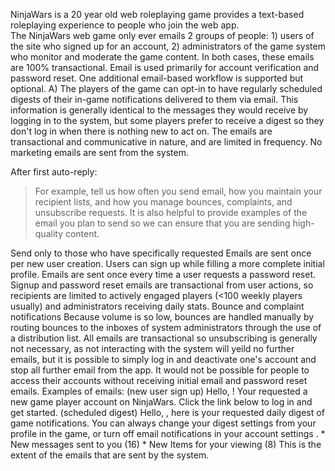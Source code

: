 NinjaWars is a 20 year old web roleplaying game provides a text-based roleplaying experience 
to people who join the web app.  
The NinjaWars web game only ever emails 2 groups of people: 1) users of the site who signed up for an account, 2) administrators of the game system who monitor and moderate the game content. In both cases, these emails are 100% transactional. Email is used primarily for account verification and password reset. One additional email-based workflow is supported but optional. A) The players of the game can opt-in to have regularly scheduled digests of their in-game notifications delivered to them via email. This information is generally identical to the messages they would receive by logging in to the system, but some players prefer to receive a digest so they don't log in when there is nothing new to act on. The emails are transactional and communicative in nature, and are limited in frequency.
No marketing emails are sent from the system.

 

After first auto-reply:

> For example, tell us how often you send email, how you maintain your recipient lists, and how you manage bounces, complaints, and unsubscribe requests. It is also helpful to provide examples of the email you plan to send so we can ensure that you are sending high-quality content.

Send only to those who have specifically requested
Emails are sent once per new user creation. Users can sign up while filling a more complete initial profile. Emails are sent once every time a user requests a password reset. Signup and password reset emails are transactional from user actions, so recipients are limited to actively engaged players (<100 weekly players usually) and administrators receiving daily stats. 
Bounce and complaint notifications
Because volume is so low, bounces are handled manually by routing bounces to the inboxes of system administrators through the use of a distribution list. All emails are transactional so unsubscribing is generally not necessary, as not interacting with the system will yeild no further emails, but it is possible to simply log in and deactivate one's account and stop all further email from the app. It would not be possible for people to access their accounts without receiving initial email and password reset emails. Examples of emails: (new user sign up) Hello, <user>! Your requested a new game player account on NinjaWars. Click the link below to log in and get started. (scheduled digest) Hello, <user>, here is your requested daily digest of game notifications. You can always change your digest settings from your profile in the game, or turn off email notifications in your account settings <here>. * New messages sent to you (16) <link> * New Items for your viewing (8) <link>
This is the extent of the emails that are sent by the system.
